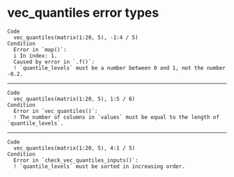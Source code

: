 # vec_quantiles error types

    Code
      vec_quantiles(matrix(1:20, 5), -1:4 / 5)
    Condition
      Error in `map()`:
      i In index: 1.
      Caused by error in `.f()`:
      ! `quantile_levels` must be a number between 0 and 1, not the number -0.2.

---

    Code
      vec_quantiles(matrix(1:20, 5), 1:5 / 6)
    Condition
      Error in `vec_quantiles()`:
      ! The number of columns in `values` must be equal to the length of `quantile_levels`.

---

    Code
      vec_quantiles(matrix(1:20, 5), 4:1 / 5)
    Condition
      Error in `check_vec_quantiles_inputs()`:
      ! `quantile_levels` must be sorted in increasing order.

